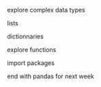 explore complex data types

lists

dictionnaries

explore functions

import packages

end with pandas for next week

